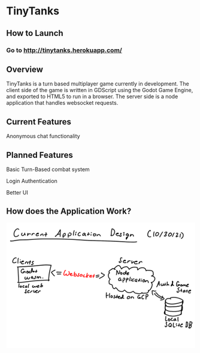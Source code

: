 # TinyTanks

## How to Launch

### Go to http://tinytanks.herokuapp.com/

## Overview

TinyTanks is a turn based multiplayer game currently in development. The client side of the game is written in GDScript using the Godot Game Engine, and exported to HTML5 to run in a browser. The server side is a node application that handles websocket requests.

## Current Features

Anonymous chat functionality

## Planned Features

Basic Turn-Based combat system

Login Authentication

Better UI

## How does the Application Work?

![alt text](https://github.com/NickCheng0921/TinyTanks/blob/main/design_doc.png)
